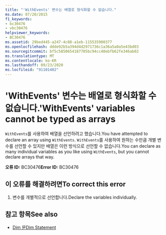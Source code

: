 ```yaml
---
title: "'WithEvents' 변수는 배열로 형식화할 수 없습니다."
ms.date: 07/20/2015
f1_keywords:
- bc30476
- vbc30476
helpviewer_keywords:
- BC30476
ms.assetid: 29bed445-a247-4c88-a1eb-115535900377
ms.openlocfilehash: ddde92b5a394d4d2971736c1a36a5a0a5e43bd03
ms.sourcegitcommit: bf5c5850654187705bc94cc40ebfb62fe346ab02
ms.translationtype: MT
ms.contentlocale: ko-KR
ms.lasthandoff: 09/23/2020
ms.locfileid: "91101402"
---
```

# <a name="withevents-variables-cannot-be-typed-as-arrays"></a><span data-ttu-id="37971-102">'WithEvents' 변수는 배열로 형식화할 수 없습니다.</span><span class="sxs-lookup"><span data-stu-id="37971-102">'WithEvents' variables cannot be typed as arrays</span></span>

<span data-ttu-id="37971-103">`WithEvents`를 사용하여 배열을 선언하려고 했습니다.</span><span class="sxs-lookup"><span data-stu-id="37971-103">You have attempted to declare an array using `WithEvents`.</span></span> <span data-ttu-id="37971-104">`WithEvents`를 사용하여 원하는 수만큼 개별 변수를 선언할 수 있지만 배열은 이런 방식으로 선언할 수 없습니다.</span><span class="sxs-lookup"><span data-stu-id="37971-104">You can declare as many individual variables as you like using `WithEvents`, but you cannot declare arrays that way.</span></span>  
  
 <span data-ttu-id="37971-105">**오류 ID:** BC30476</span><span class="sxs-lookup"><span data-stu-id="37971-105">**Error ID:** BC30476</span></span>  
  
## <a name="to-correct-this-error"></a><span data-ttu-id="37971-106">이 오류를 해결하려면</span><span class="sxs-lookup"><span data-stu-id="37971-106">To correct this error</span></span>  
  
1. <span data-ttu-id="37971-107">변수를 개별적으로 선언합니다.</span><span class="sxs-lookup"><span data-stu-id="37971-107">Declare the variables individually.</span></span>  
  
## <a name="see-also"></a><span data-ttu-id="37971-108">참고 항목</span><span class="sxs-lookup"><span data-stu-id="37971-108">See also</span></span>

- [<span data-ttu-id="37971-109">Dim 문</span><span class="sxs-lookup"><span data-stu-id="37971-109">Dim Statement</span></span>](../language-reference/statements/dim-statement.md)
